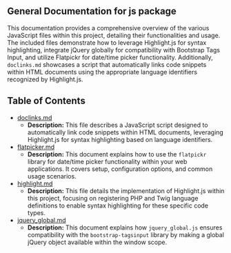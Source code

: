 ## General Documentation for js package

This documentation provides a comprehensive overview of the various JavaScript files within this project, detailing their functionalities and usage.  The included files demonstrate how to leverage Highlight.js for syntax highlighting, integrate jQuery globally for compatibility with Bootstrap Tags Input, and utilize Flatpickr for date/time picker functionality. Additionally, `doclinks.md` showcases a script that automatically links code snippets within HTML documents using the appropriate language identifiers recognized by Highlight.js.

## Table of Contents
- [doclinks.md](doclinks.md)
  - **Description:** This file describes a JavaScript script designed to automatically link code snippets within HTML documents, leveraging Highlight.js for syntax highlighting based on language identifiers. 
- [flatpicker.md](flatpicker.md)
  - **Description:** This document explains how to use the `flatpickr` library for date/time picker functionality within your web applications. It covers setup, configuration options, and common usage scenarios.
- [highlight.md](highlight.md)
  - **Description:** This file details the implementation of Highlight.js within this project, focusing on registering PHP and Twig language definitions to enable syntax highlighting for these specific code types. 
- [jquery_global.md](jquery_global.md)
  - **Description:** This document explains how `jquery_global.js` ensures compatibility with the `bootstrap-tagsinput` library by making a global jQuery object available within the window scope.



